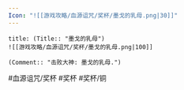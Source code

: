 ```yaml
---
Icon: "![[游戏攻略/血源诅咒/奖杯/墨戈的乳母.png|30]]"
---
```

```ad-common-bronze-trophy
title: (Title:: "墨戈的乳母")
![[游戏攻略/血源诅咒/奖杯/墨戈的乳母.png|100]]

(Comment:: "击败大神: 墨戈的乳母.")
```

#血源诅咒/奖杯 #奖杯 #奖杯/铜
